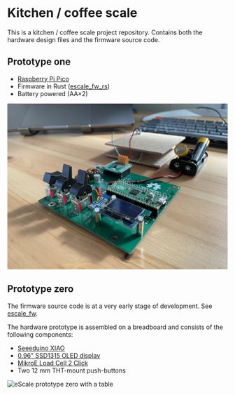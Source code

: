 # Kitchen / coffee scale

This is a kitchen / coffee scale project repository. Contains both the hardware design files and the firmware source code.

## Prototype one

- [Raspberry Pi Pico](https://www.raspberrypi.com/products/raspberry-pi-pico/)
- Firmware in Rust ([escale_fw_rs](escale_fw_rs/))
- Battery powered (AA×2)

![eScale prototype one](images/escale_prototype_one_1.jpeg)

## Prototype zero

The firmware source code is at a very early stage of development. See [escale_fw](escale_fw).

The hardware prototype is assembled on a breadboard and consists of the following components:

- [Seeeduino XIAO](https://wiki.seeedstudio.com/Seeeduino-XIAO/)
- [0.96" SSD1315 OLED display](https://wiki.seeedstudio.com/Grove-OLED-Display-0.96-SSD1315/)
- [MikroE Load Cell 2 Click](https://www.mikroe.com/load-cell-2-click)
- Two 12 mm THT-mount push-buttons

![eScale prototype zero with a table](images/escale_prototype_zero_with_table.jpg)
